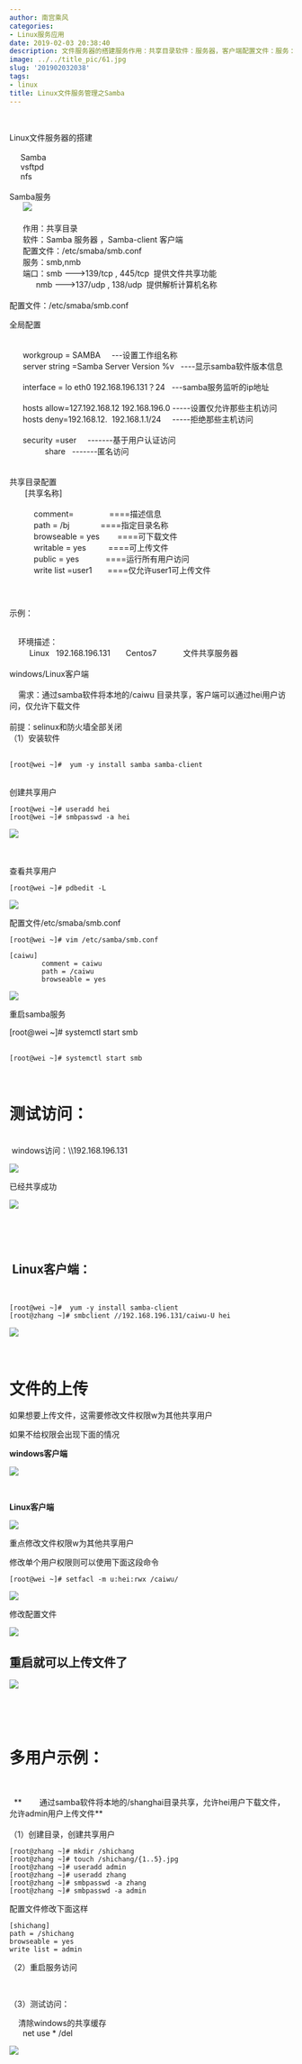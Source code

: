 ```yaml
---
author: 南宫乘风
categories:
- Linux服务应用
date: 2019-02-03 20:38:40
description: 文件服务器的搭建服务作用：共享目录软件：服务器，客户端配置文件：服务：端口：提供文件共享功能提供解析计算机名称配置文件：全局配置设置工作组名称显示软件版本信息？服务监听的地址设置仅允许那些主机访问拒绝。。。。。。。
image: ../../title_pic/61.jpg
slug: '201902032038'
tags:
- linux
title: Linux文件服务管理之Samba
---
```


<!--more-->

 

Linux文件服务器的搭建  
       
     Samba  
     vsftpd  
     nfs  
       
Samba服务  
      ![](../../image/2019020319415694.png)  
        
      作用：共享目录  
      软件：Samba 服务器 ，Samba-client 客户端  
      配置文件：/etc/smaba/smb.conf  
      服务：smb,nmb  
      端口：smb \--->139/tcp , 445/tcp  提供文件共享功能  
            nmb \--->137/udp , 138/udp  提供解析计算机名称  
              
配置文件：/etc/smaba/smb.conf

全局配置  
       
       
      workgroup = SAMBA      \---设置工作组名称  
      server string =Samba Server Version \%v   \----显示samba软件版本信息  
        
      interface = lo eth0 192.168.196.131？24   \---samba服务监听的ip地址  
        
      hosts allow=127.192.168.12 192.168.196.0  \-----设置仅允许那些主机访问  
      hosts deny=192.168.12.  192.168.1.1/24     \-----拒绝那些主机访问  
        
      security =user     \-------基于用户认证访问  
                share    \-------匿名访问  
                  
                  
共享目录配置  
       \[共享名称\]  
         
           comment=                ====描述信息  
           path = /bj              ====指定目录名称  
           browseable = yes        ====可下载文件  
           writable = yes          ====可上传文件  
           public = yes            ====运行所有用户访问  
           write list =user1       ====仅允许user1可上传文件

#   
        
示例：

  
      
    环境描述：  
         Linux   192.168.196.131       Centos7            文件共享服务器  
           
windows/Linux客户端  
      
    需求：通过samba软件将本地的/caiwu 目录共享，客户端可以通过hei用户访问，仅允许下载文件      
           
前提：selinux和防火墙全部关闭  
（1）安装软件  
 

```
[root@wei ~]#  yum -y install samba samba-client
```

  
   
创建共享用户

```
[root@wei ~]# useradd hei
[root@wei ~]# smbpasswd -a hei
```

![](../../image/20190203194601751.png)  
      
       

查看共享用户

```
[root@wei ~]# pdbedit -L
```

![](../../image/20190203194857739.png)

配置文件/etc/smaba/smb.conf

```
[root@wei ~]# vim /etc/samba/smb.conf
```

```
[caiwu]
        comment = caiwu
        path = /caiwu
        browseable = yes
```

![](../../image/20190203195401688.png)

重启samba服务

\[root\@wei \~\]# systemctl start smb  
 

```
[root@wei ~]# systemctl start smb
```

 

# 测试访问：   
   
 windows访问：\\\\192.168.196.131

![](../../image/20190203195738821.png)

已经共享成功

![](../../image/20190203195820428.png)

 

 

##  Linux客户端：  
 

```
[root@wei ~]#  yum -y install samba-client
[root@zhang ~]# smbclient //192.168.196.131/caiwu-U hei
```

![](../../image/20190203200158864.png)

 

# 文件的上传

如果想要上传文件，这需要修改文件权限w为其他共享用户

如果不给权限会出现下面的情况

**windows客户端**

![](../../image/20190203200624830.png)

 

**Linux客户端**

![](../../image/20190203200719482.png)

重点修改文件权限w为其他共享用户

修改单个用户权限则可以使用下面这段命令

```
[root@wei ~]# setfacl -m u:hei:rwx /caiwu/
```

![](../../image/20190203201501406.png)

修改配置文件

![](../../image/20190203203249583.png)

## 重启就可以上传文件了

![](../../image/20190203203518173.png)

 

 

# 多用户示例：

 

  **        通过samba软件将本地的/shanghai目录共享，允许hei用户下载文件，允许admin用户上传文件**  
            
（1）创建目录，创建共享用户

```
[root@zhang ~]# mkdir /shichang
[root@zhang ~]# touch /shichang/{1..5}.jpg
[root@zhang ~]# useradd admin
[root@zhang ~]# useradd zhang
[root@zhang ~]# smbpasswd -a zhang
[root@zhang ~]# smbpasswd -a admin
```

配置文件修改下面这样

```
[shichang]
path = /shichang
browseable = yes
write list = admin
```

（2）重启服务访问

 

（3）测试访问：

    清除windows的共享缓存  
      net use \* /del

![](../../image/20190203203814524.png)